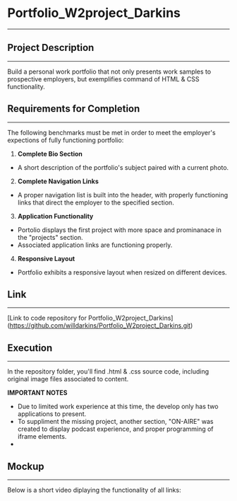 # Portfolio_W2project_Darkins
***

## Project Description
***
Build a personal work portfolio that not only presents work samples to prospective employers, but exemplifies command of HTML & CSS functionality. 

## Requirements for Completion
***
The following benchmarks must be met in order to meet the employer's expections of fully functioning portfolio:
1. **Complete Bio Section**
* A short description of the portfolio's subject paired with a current photo.
2. **Complete Navigation Links**
* A proper navigation list is built into the header, with properly functioning links that direct the employer to the specified section.
3. **Application Functionality**
* Portolio displays the first project with more space and prominanace in the "projects" section.
* Associated application links are functioning properly.
4. **Responsive Layout**
* Portfolio exhibits a responsive layout when resized on different devices.

## Link
***
[Link to code repository for Portfolio_W2project_Darkins] (https://github.com/willdarkins/Portfolio_W2project_Darkins.git)

## Execution
***
In the repository folder, you'll find .html & .css source code, including original image files associated to content.

**IMPORTANT NOTES**
* Due to limited work experience at this time, the develop only has two applications to present.
* To suppliment the missing project, another section, "ON-AIRE" was created to display podcast experience, and proper programming of iframe elements.
* 

## Mockup
***
Below is a short video diplaying the functionality of all links:
